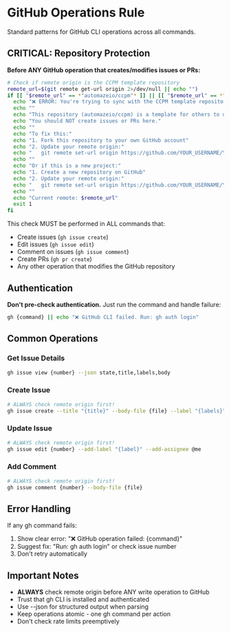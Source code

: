 # GitHub Operations Rule

Standard patterns for GitHub CLI operations across all commands.

## CRITICAL: Repository Protection

**Before ANY GitHub operation that creates/modifies issues or PRs:**

```bash
# Check if remote origin is the CCPM template repository
remote_url=$(git remote get-url origin 2>/dev/null || echo "")
if [[ "$remote_url" == *"automazeio/ccpm"* ]] || [[ "$remote_url" == *"automazeio/ccpm.git"* ]]; then
  echo "❌ ERROR: You're trying to sync with the CCPM template repository!"
  echo ""
  echo "This repository (automazeio/ccpm) is a template for others to use."
  echo "You should NOT create issues or PRs here."
  echo ""
  echo "To fix this:"
  echo "1. Fork this repository to your own GitHub account"
  echo "2. Update your remote origin:"
  echo "   git remote set-url origin https://github.com/YOUR_USERNAME/YOUR_REPO.git"
  echo ""
  echo "Or if this is a new project:"
  echo "1. Create a new repository on GitHub"
  echo "2. Update your remote origin:"
  echo "   git remote set-url origin https://github.com/YOUR_USERNAME/YOUR_REPO.git"
  echo ""
  echo "Current remote: $remote_url"
  exit 1
fi
```

This check MUST be performed in ALL commands that:

- Create issues (`gh issue create`)
- Edit issues (`gh issue edit`)
- Comment on issues (`gh issue comment`)
- Create PRs (`gh pr create`)
- Any other operation that modifies the GitHub repository

## Authentication

**Don't pre-check authentication.** Just run the command and handle failure:

```bash
gh {command} || echo "❌ GitHub CLI failed. Run: gh auth login"
```

## Common Operations

### Get Issue Details

```bash
gh issue view {number} --json state,title,labels,body
```

### Create Issue

```bash
# ALWAYS check remote origin first!
gh issue create --title "{title}" --body-file {file} --label "{labels}"
```

### Update Issue

```bash
# ALWAYS check remote origin first!
gh issue edit {number} --add-label "{label}" --add-assignee @me
```

### Add Comment

```bash
# ALWAYS check remote origin first!
gh issue comment {number} --body-file {file}
```

## Error Handling

If any gh command fails:

1. Show clear error: "❌ GitHub operation failed: {command}"
2. Suggest fix: "Run: gh auth login" or check issue number
3. Don't retry automatically

## Important Notes

- **ALWAYS** check remote origin before ANY write operation to GitHub
- Trust that gh CLI is installed and authenticated
- Use --json for structured output when parsing
- Keep operations atomic - one gh command per action
- Don't check rate limits preemptively
